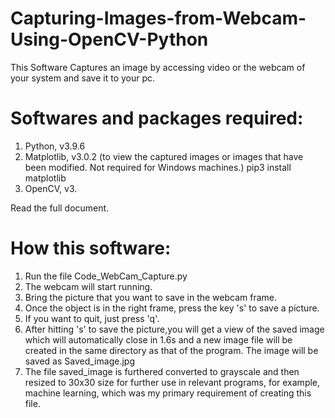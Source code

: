 # Capturing-Images-from-Webcam-Using-OpenCV-Python
This Software Captures an image by accessing video or the webcam of your system and save it to your pc.


# Softwares and packages required:
1. Python, v3.9.6
2. Matplotlib, v3.0.2 (to view the captured images or images that have been modified. Not required for Windows machines.) pip3 install matplotlib
3. OpenCV, v3. 

Read the full document.

# How this software:
1. Run the file Code_WebCam_Capture.py
2. The webcam will start running.
3. Bring the picture that you want to save in the webcam frame.
4. Once the object is in the right frame, press the key 's' to save a picture.
5. If you want to quit, just press 'q'.
6. After hitting 's' to save the picture,you will get a view of the saved image which will automatically close in 1.6s and a new image file will be created in the same directory as that of the program. The image will be saved as Saved_image.jpg
7. The file saved_image is furthered converted to grayscale and then resized to 30x30 size for further use in relevant programs, for example, machine learning, which was my primary requirement of creating this file.

